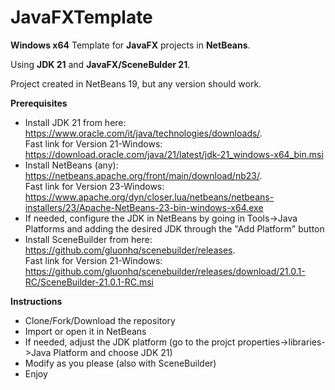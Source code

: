 # JavaFXTemplate
 **Windows x64** Template for **JavaFX** projects in **NetBeans**.
 
 Using **JDK 21** and **JavaFX/SceneBulder 21**.
 
 Project created in NetBeans 19, but any version should work.

 **Prerequisites**
 - Install JDK 21 from here: https://www.oracle.com/it/java/technologies/downloads/.  
Fast link for Version 21-Windows: https://download.oracle.com/java/21/latest/jdk-21_windows-x64_bin.msi
 - Install NetBeans (any): https://netbeans.apache.org/front/main/download/nb23/.  
Fast link for Version 23-Windows: https://www.apache.org/dyn/closer.lua/netbeans/netbeans-installers/23/Apache-NetBeans-23-bin-windows-x64.exe
 - If needed, configure the JDK in NetBeans by going in Tools->Java Platforms and adding the desired JDK through the "Add Platform" button
 - Install SceneBuilder from here: https://github.com/gluonhq/scenebuilder/releases.  
Fast link for Version 21-Windows: https://github.com/gluonhq/scenebuilder/releases/download/21.0.1-RC/SceneBuilder-21.0.1-RC.msi

**Instructions**
- Clone/Fork/Download the repository
- Import or open it in NetBeans
- If needed, adjust the JDK platform (go to the projct properties->libraries->Java Platform and choose JDK 21)
- Modify as you please (also with SceneBuilder)
- Enjoy
